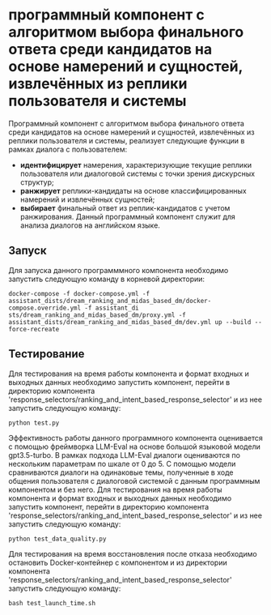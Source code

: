 # программный компонент с алгоритмом выбора финального ответа среди кандидатов на основе намерений и сущностей, извлечённых из реплики пользователя и системы

Программный компонент с алгоритмом выбора финального ответа среди кандидатов на основе намерений и сущностей, извлечённых из реплики пользователя и системы, реализует следующие функции в рамках диалога с пользователем:
- **идентифицирует** намерения, характеризующие текущие реплики пользователя или диалоговой системы с точки зрения дискурсных структур; 
- **ранжирует** реплики-кандидаты на основе классифицированных намерений и извлечённых сущностей;
- **выбирает** финальный ответ из реплик-кандидатов с учетом ранжирования.
Данный программный компонент служит для анализа диалогов на английском языке.



## Запуск
Для запуска данного программмного компонента необходимо запустить следующую команду в корневой директории:
```
docker-compose -f docker-compose.yml -f assistant_dists/dream_ranking_and_midas_based_dm/docker-compose.override.yml -f assistant_di
sts/dream_ranking_and_midas_based_dm/proxy.yml -f assistant_dists/dream_ranking_and_midas_based_dm/dev.yml up --build --force-recreate
```

## Тестирование
Для тестирования на время работы компонента и формат входных и выходных данных необходимо запустить компонент, перейти в директорию компонента 'response_selectors/ranking_and_intent_based_response_selector' и из нее запустить следующую команду:
```
python test.py
```
Эффективность работы данного программного компонента оценивается с помощью фреймворка LLM-Eval на основе большой языковой модели gpt3.5-turbo. В рамках подхода LLM-Eval диалоги оцениваются по нескольким параметрам по шкале от 0 до 5. С помощью модели сравниваются диалоги на одинаковые темы, полученные в ходе общения пользователя с диалоговой системой с данным программным компонентом и без него. Для тестирования на время работы компонента и формат входных и выходных данных необходимо запустить компонент, перейти в директорию компонента 'response_selectors/ranking_and_intent_based_response_selector' и из нее запустить следующую команду:
```
python test_data_quality.py
```

Для тестирования на время восстановления после отказа необходимо остановить Docker-контейнер с компонентом и из директории компонента 'response_selectors/ranking_and_intent_based_response_selector' запустить следующую команду:
```
bash test_launch_time.sh